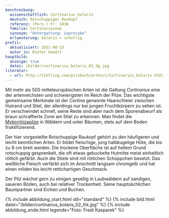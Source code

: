 ```yaml
---
beschreibung:
  wissenschaftlich: Cortinarius bolaris
  deutsch: Rotschuppiger Raukopf
  referenz: (Pers.) Fr. 1838
  familie: Cortinariaceae
  synonym: "Untergattung: Leprocybe"
  erlaeuterung: bolaris = schollig
profil:
  aktualisiert: 2021-08-25
  autor_in: Dieter Gewalt
hauptbild:
  anzeige: true
  datei: /bilder/cortinarius_bolaris_01_dg.jpg
literatur:
  - url: http://tintling.com/pilzbuch/arten/c/Cortinarius_bolaris.html
---
```

Mit mehr als 500 mitteleuropäischen Arten ist die Gattung *Cortinarius* eine der artenreichsten und schwierigsten im Reich der Pilze. Das wichtigste gemeinsame Merkmale ist der *Cortina* genannte Haarschleier zwischen Hutrand und Stiel, der allerdings nur bei jungen Fruchtkörpern zu sehen ist. Er verschwindet schnell, seine Reste sind aber nach dem Sporenabwurf als braun schraffierte Zone am Stiel zu erkennen. Man findet die [Mykorrhizapilze](Mykorrhiza "Glossar") in Wäldern und unter Bäumen, stets auf dem Boden fruktifizierend. 

Der hier vorgestellte Rotschuppige Raukopf gehört zu den häufigeren und leicht kenntlichen Arten. Er bildet fleischige, jung halbkugelige Hüte, die bis zu 8 cm breit werden. Die trockene Oberfläche ist auf hellem Grund rotschuppig gesprenkelt, die oft etwas gebuckelte Hutmitte meist einheitlich rötlich gefärbt. Auch die Stiele sind mit rötlichen Schüppchen besetzt. Das weißliche Fleisch verfärbt sich im Anschnitt langsam chromgelb und hat einen milden bis leicht rettichartigen Geschmack.  

Der Pilz wächst gern zu einigen gesellig in Laubwäldern auf sandigen, saueren Böden, auch bei relativer Trockenheit. Seine hauptsächlichen Baumpartner sind Eichen und Buchen.

{% include abbildung_start.html stil="standard" %}
{% include bild.html datei="/bilder/cortinarius_bolaris_02_frk.jpg" %}
{% include abbildung_ende.html legende="Foto: Fredi Kasparek" %}